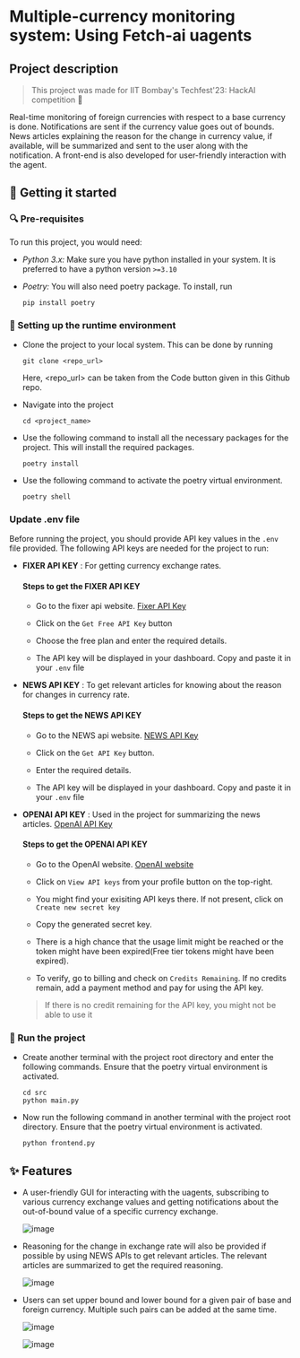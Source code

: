 # Multiple-currency monitoring system: Using Fetch-ai uagents

## Project description

> This project was made for IIT Bombay's Techfest'23: HackAI competition 🚀

Real-time monitoring of foreign currencies with respect to a base currency is done. Notifications are sent if the currency value goes out of bounds. News articles explaining the reason for the change in currency value, if available, will be summarized and sent to the user along with the notification. A front-end is also developed for user-friendly interaction with the agent.

## 🚀 Getting it started

### 🔍 Pre-requisites

To run this project, you would need:

* *Python 3.x:* Make sure you have python installed in your system. It is preferred to have a python version `>=3.10`
  
* *Poetry:* You will also need poetry package. To install, run
  
  ```
  pip install poetry
  ```
  
### 🔧 Setting up the runtime environment

* Clone the project to your local system. This can be done by running

  ```
  git clone <repo_url>
  ```
  Here, <repo_url> can be taken from the Code button given in this Github repo.

* Navigate into the project

  ```
  cd <project_name>
  ```
  
* Use the following command to install all the necessary packages for the project. This will install the required packages.

  ```
  poetry install
  ```
  
* Use the following command to activate the poetry virtual environment. 

  ```
  poetry shell
  ```
  
### Update .env file

Before running the project, you should provide API key values in the `.env` file provided. The following API keys are needed for the project to run:

* **FIXER API KEY** : For getting currency exchange rates.
  
   #### Steps to get the FIXER API KEY
  
  * Go to the fixer api website. [Fixer API Key](https://fixer.io/documentation)
    
  * Click on the `Get Free API Key` button
    
  * Choose the free plan and enter the required details.
    
  * The API key will be displayed in your dashboard. Copy and paste it in your `.env` file
  
* **NEWS API KEY** : To get relevant articles for knowing about the reason for changes in currency rate. 
  
    #### Steps to get the NEWS API KEY
    
    * Go to the NEWS api website. [NEWS API Key](https://newsapi.org/s/google-news-api)
      
    * Click on the `Get API Key` button.
      
    * Enter the required details.
      
    * The API key will be displayed in your dashboard. Copy and paste it in your `.env` file
    
* **OPENAI API KEY** : Used in the project for summarizing the news articles. [OpenAI API Key](https://platform.openai.com/docs/api-reference/introduction)

   #### Steps to get the OPENAI API KEY
    
    * Go to the OpenAI website. [OpenAI website](https://platform.openai.com/)
      
    * Click on `View API keys` from your profile button on the top-right.
      
    * You might find your exisiting API keys there. If not present, click on `Create new secret key`
      
    * Copy the generated secret key.
      
    * There is a high chance that the usage limit might be reached or the token might have been expired(Free tier tokens might have been expired).
 
    * To verify, go to billing and check on `Credits Remaining`. If no credits remain, add a payment method and pay for using the API key.
 
    > If there is no credit remaining for the API key, you might not be able to use it
  
### 📜 Run the project

* Create another terminal with the project root directory and enter the following commands. Ensure that the poetry virtual environment is activated.
  
  ```
  cd src
  python main.py
  ```
  
* Now run the following command in another terminal with the project root directory. Ensure that the poetry virtual environment is activated.
  
  ```
  python frontend.py
  ```
  
## ✨ Features

* A user-friendly GUI for interacting with the uagents, subscribing to various currency exchange values and getting notifications about the out-of-bound value of a specific currency exchange.
  
  ![image](https://github.com/ii-pewpewpew-ii/hack-ai/assets/47415114/36302be2-6031-46b4-99da-96972f2e34ee)

* Reasoning for the change in exchange rate will also be provided if possible by using NEWS APIs to get relevant articles. The relevant articles are summarized to get the required reasoning.
  
  ![image](https://github.com/ii-pewpewpew-ii/hack-ai/assets/47415114/ac192aa3-5720-4258-88c6-4a12658c4e36)

* Users can set upper bound and lower bound for a given pair of base and foreign currency. Multiple such pairs can be added at the same time.
  
  ![image](https://github.com/ii-pewpewpew-ii/hack-ai/assets/47415114/3afe6087-d1b0-4389-97b0-bfcaa72d3904)
  
  ![image](https://github.com/ii-pewpewpew-ii/hack-ai/assets/47415114/df34b223-04c6-47c9-82af-ea13b002936b)


